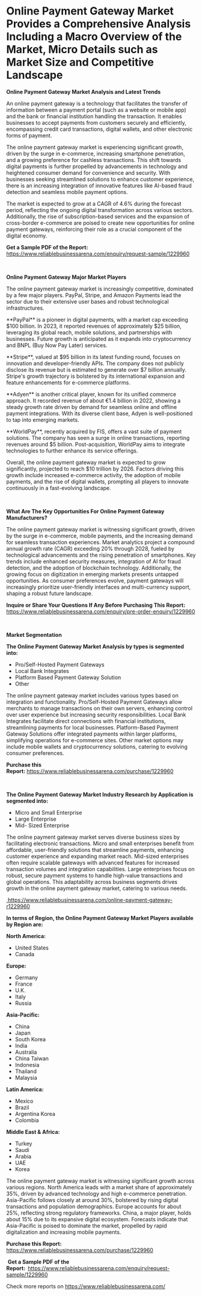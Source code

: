 <p><h1>Online Payment Gateway Market Provides a Comprehensive Analysis Including a Macro Overview of the Market, Micro Details such as Market Size and Competitive Landscape</h1></p><p><strong>Online Payment Gateway Market Analysis and Latest Trends</strong></p>
<p><p>An online payment gateway is a technology that facilitates the transfer of information between a payment portal (such as a website or mobile app) and the bank or financial institution handling the transaction. It enables businesses to accept payments from customers securely and efficiently, encompassing credit card transactions, digital wallets, and other electronic forms of payment. </p><p>The online payment gateway market is experiencing significant growth, driven by the surge in e-commerce, increasing smartphone penetration, and a growing preference for cashless transactions. This shift towards digital payments is further propelled by advancements in technology and heightened consumer demand for convenience and security. With businesses seeking streamlined solutions to enhance customer experience, there is an increasing integration of innovative features like AI-based fraud detection and seamless mobile payment options.</p><p>The market is expected to grow at a CAGR of 4.6% during the forecast period, reflecting the ongoing digital transformation across various sectors. Additionally, the rise of subscription-based services and the expansion of cross-border e-commerce are poised to create new opportunities for online payment gateways, reinforcing their role as a crucial component of the digital economy.</p></p>
<p><strong>Get a Sample PDF of the Report:&nbsp;</strong> <a href="https://www.reliablebusinessarena.com/enquiry/request-sample/1229960?utm_campaign=2868&utm_medium=2&utm_source=Github&utm_content=ia&utm_term=10032025&utm_id=online-payment-gateway">https://www.reliablebusinessarena.com/enquiry/request-sample/1229960</a></p>
<p>&nbsp;</p>
<p><strong>Online Payment Gateway Major Market Players</strong></p>
<p><p>The online payment gateway market is increasingly competitive, dominated by a few major players. PayPal, Stripe, and Amazon Payments lead the sector due to their extensive user bases and robust technological infrastructures.</p><p>**PayPal** is a pioneer in digital payments, with a market cap exceeding $100 billion. In 2023, it reported revenues of approximately $25 billion, leveraging its global reach, mobile solutions, and partnerships with businesses. Future growth is anticipated as it expands into cryptocurrency and BNPL (Buy Now Pay Later) services.</p><p>**Stripe**, valued at $95 billion in its latest funding round, focuses on innovation and developer-friendly APIs. The company does not publicly disclose its revenue but is estimated to generate over $7 billion annually. Stripe's growth trajectory is bolstered by its international expansion and feature enhancements for e-commerce platforms.</p><p>**Adyen** is another critical player, known for its unified commerce approach. It recorded revenue of about €1.4 billion in 2022, showing a steady growth rate driven by demand for seamless online and offline payment integrations. With its diverse client base, Adyen is well-positioned to tap into emerging markets.</p><p>**WorldPay**, recently acquired by FIS, offers a vast suite of payment solutions. The company has seen a surge in online transactions, reporting revenues around $5 billion. Post-acquisition, WorldPay aims to integrate technologies to further enhance its service offerings.</p><p>Overall, the online payment gateway market is expected to grow significantly, projected to reach $10 trillion by 2026. Factors driving this growth include increased e-commerce activity, the adoption of mobile payments, and the rise of digital wallets, prompting all players to innovate continuously in a fast-evolving landscape.</p></p>
<p>&nbsp;</p>
<p><strong>What Are The Key Opportunities For Online Payment Gateway Manufacturers?</strong></p>
<p><p>The online payment gateway market is witnessing significant growth, driven by the surge in e-commerce, mobile payments, and the increasing demand for seamless transaction experiences. Market analytics project a compound annual growth rate (CAGR) exceeding 20% through 2028, fueled by technological advancements and the rising penetration of smartphones. Key trends include enhanced security measures, integration of AI for fraud detection, and the adoption of blockchain technology. Additionally, the growing focus on digitization in emerging markets presents untapped opportunities. As consumer preferences evolve, payment gateways will increasingly prioritize user-friendly interfaces and multi-currency support, shaping a robust future landscape.</p></p>
<p><strong>Inquire or Share Your Questions If Any Before Purchasing This Report:</strong> <a href="https://www.reliablebusinessarena.com/enquiry/pre-order-enquiry/1229960?utm_campaign=2868&utm_medium=2&utm_source=Github&utm_content=ia&utm_term=10032025&utm_id=online-payment-gateway">https://www.reliablebusinessarena.com/enquiry/pre-order-enquiry/1229960</a></p>
<p>&nbsp;</p>
<p><strong>Market Segmentation</strong></p>
<p><strong>The Online Payment Gateway Market Analysis by types is segmented into:</strong></p>
<p><ul><li>Pro/Self-Hosted Payment Gateways</li><li>Local Bank Integrates</li><li>Platform Based Payment Gateway Solution</li><li>Other</li></ul></p>
<p><p>The online payment gateway market includes various types based on integration and functionality. Pro/Self-Hosted Payment Gateways allow merchants to manage transactions on their own servers, enhancing control over user experience but increasing security responsibilities. Local Bank Integrates facilitate direct connections with financial institutions, streamlining payments for local businesses. Platform-Based Payment Gateway Solutions offer integrated payments within larger platforms, simplifying operations for e-commerce sites. Other market options may include mobile wallets and cryptocurrency solutions, catering to evolving consumer preferences.</p></p>
<p><strong>Purchase this Report:&nbsp;</strong><a href="https://www.reliablebusinessarena.com/purchase/1229960?utm_campaign=2868&utm_medium=2&utm_source=Github&utm_content=ia&utm_term=10032025&utm_id=online-payment-gateway">https://www.reliablebusinessarena.com/purchase/1229960</a></p>
<p>&nbsp;</p>
<p><strong>The Online Payment Gateway Market Industry Research by Application is segmented into:</strong></p>
<p><ul><li>Micro and Small Enterprise</li><li>Large Enterprise</li><li>Mid- Sized Enterprise</li></ul></p>
<p><p>The online payment gateway market serves diverse business sizes by facilitating electronic transactions. Micro and small enterprises benefit from affordable, user-friendly solutions that streamline payments, enhancing customer experience and expanding market reach. Mid-sized enterprises often require scalable gateways with advanced features for increased transaction volumes and integration capabilities. Large enterprises focus on robust, secure payment systems to handle high-value transactions and global operations. This adaptability across business segments drives growth in the online payment gateway market, catering to various needs.</p></p>
<p><a href="https://www.reliablebusinessarena.com/online-payment-gateway-r1229960?utm_campaign=2868&utm_medium=2&utm_source=Github&utm_content=ia&utm_term=10032025&utm_id=online-payment-gateway">&nbsp;https://www.reliablebusinessarena.com/online-payment-gateway-r1229960</a></p>
<p><strong>In terms of Region, the Online Payment Gateway Market Players available by Region are:</strong></p>
<p>
    <p> <strong> North America: </strong>
        <ul>
            <li>United States</li>
            <li>Canada</li>
        </ul>
        </p> 
    <p> <strong> Europe: </strong>
        <ul>
            <li>Germany</li>
            <li>France</li>
            <li>U.K.</li>
            <li>Italy</li>
            <li>Russia</li>
        </ul>
        </p> 
    <p> <strong> Asia-Pacific: </strong>
        <ul>
            <li>China</li>
            <li>Japan</li>
            <li>South Korea</li>
            <li>India</li>
            <li>Australia</li>
            <li>China Taiwan</li>
            <li>Indonesia</li>
            <li>Thailand</li>
            <li>Malaysia</li>
        </ul>
        </p> 
    <p> <strong> Latin America: </strong>
        <ul>
            <li>Mexico</li>
            <li>Brazil</li>
            <li>Argentina Korea</li>
            <li>Colombia</li>
        </ul>
        </p> 
    <p> <strong> Middle East & Africa: </strong>
        <ul>
            <li>Turkey</li>
            <li>Saudi</li>
            <li>Arabia</li>
            <li>UAE</li>
            <li>Korea</li>
        </ul>
    </p>
    </p>
<p><p>The online payment gateway market is witnessing significant growth across various regions. North America leads with a market share of approximately 35%, driven by advanced technology and high e-commerce penetration. Asia-Pacific follows closely at around 30%, bolstered by rising digital transactions and population demographics. Europe accounts for about 25%, reflecting strong regulatory frameworks. China, a major player, holds about 15% due to its expansive digital ecosystem. Forecasts indicate that Asia-Pacific is poised to dominate the market, propelled by rapid digitalization and increasing mobile payments.</p></p>
<p><strong>Purchase this Report: </strong><a href="https://www.reliablebusinessarena.com/purchase/1229960?utm_campaign=2868&utm_medium=2&utm_source=Github&utm_content=ia&utm_term=10032025&utm_id=online-payment-gateway">https://www.reliablebusinessarena.com/purchase/1229960</a></p>
<p>&nbsp;<strong>Get a Sample PDF of the Report:&nbsp;&nbsp;</strong><a href="https://www.reliablebusinessarena.com/enquiry/request-sample/1229960?utm_campaign=2868&utm_medium=2&utm_source=Github&utm_content=ia&utm_term=10032025&utm_id=online-payment-gateway">https://www.reliablebusinessarena.com/enquiry/request-sample/1229960</a></p>
<p><strong></strong></p>
<p>Check more reports on <a href="https://www.reliablebusinessarena.com/?utm_campaign=2868&utm_medium=2&utm_source=Github&utm_content=ia&utm_term=10032025&utm_id=online-payment-gateway">https://www.reliablebusinessarena.com/</a></p>